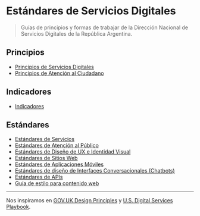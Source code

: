 # Estándares de Servicios Digitales

> Guías de principios y formas de trabajar de la Dirección Nacional de Servicios Digitales de la República Argentina.

## Principios

* [Principios de Servicios Digitales](principios.md)
* [Principios de Atención al Ciudadano](principios-de-atencion.md)

## Indicadores

* [Indicadores](indicadores.md)

## Estándares

* [Estándares de Servicios](estandares-servicios.md)
* [Estándares de Atención al Público](estandares-atencion-al-publico.md)
* [Estándares de Diseño de UX e Identidad Visual](estandares-ux-visual.md)
* [Estándares de Sitios Web](estandares-web.md)
* [Estándares de Aplicaciones Móviles](estandares-apps.md)
* [Estándares de diseño de Interfaces Conversacionales (Chatbots)](estandares-chatbot.md)
* [Estándares de APIs](estandares-apis.md)
* [Guía de estilo para contenido web](contenido-web.md)

---

Nos inspiramos en [GOV.UK Design Principles](https://www.gov.uk/design-principles) y [U.S. Digital Services Playbook](https://playbook.cio.gov/).
